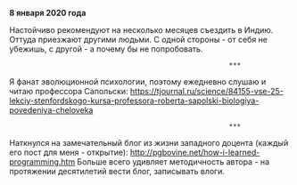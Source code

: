 **8 января 2020 года**

Настойчиво рекомендуют на несколько месяцев съездить в Индию. Оттуда приезжают другими людьми. С одной стороны - от себя не убежишь, с другой - а почему бы не попробовать. 

                                                           ***

Я фанат эволюционной психологии, поэтому ежедневно слушаю и читаю профессора Сапольски:
https://tjournal.ru/science/84155-vse-25-lekciy-stenfordskogo-kursa-professora-roberta-sapolski-biologiya-povedeniya-cheloveka

                                                           ***

Наткнулся на замечательный блог из жизни западного доцента (каждый его пост для меня - открытие):
http://pgbovine.net/how-i-learned-programming.htm 
Больше всего удивляет методичность автора - на протяжении десятилетий вести блог, записывать влоги.